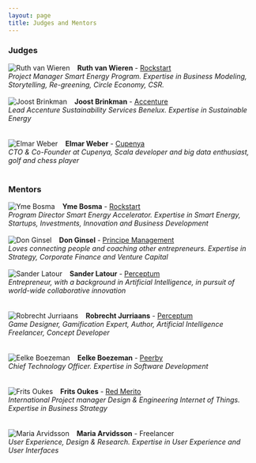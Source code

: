 ```yaml
---
layout: page
title: Judges and Mentors
---
```

### Judges
<span><img src="{{ site.baseurl }}public/images/ruth-van-wieren.jpg" style="float:left;padding-right:15px" alt="Ruth van Wieren"/>**Ruth van Wieren** - [Rockstart](http://rockstart.com/)<br/>
*Project Manager Smart Energy Program. Expertise in Business Modeling, Storytelling, Re-greening, Circle Economy, CSR.*</span>
<br/><br/>
<span><img src="{{ site.baseurl }}public/images/joost-brinkman.jpg" style="float:left;padding-right:15px" alt="Joost Brinkman"/>**Joost Brinkman** - [Accenture](http://www.accenture.nl/)<br />
*Lead Accenture Sustainability Services Benelux. Expertise in Sustainable Energy*</span>
<br/><br/><br />
<span><img src="{{ site.baseurl }}public/images/elmar-weber.jpg" style="float:left;padding-right:15px" alt="Elmar Weber"/>**Elmar Weber** - [Cupenya](http://cupenya.com/)<br/>
*CTO & Co-Founder at Cupenya, Scala developer and big data enthusiast, golf and chess player*</span>
<br/><br/>
### Mentors
<span><img src="{{ site.baseurl }}public/images/yme-bosma.jpg" style="float:left;padding-right:15px" alt="Yme Bosma"/>**Yme Bosma** - [Rockstart](http://www.rockstart.com/)<br/>
*Program Director Smart Energy Accelerator. Expertise in Smart Energy, Startups, Investments, Innovation and Business Development*</span>
<br/><br/>
<span><img src="{{ site.baseurl }}public/images/don-ginsel.jpg" style="float:left;padding-right:15px" alt="Don Ginsel"/>**Don Ginsel** - [Principe Management](http://www.principemanagement.nl/)<br/>
*Loves connecting people and coaching other entrepreneurs. Expertise in Strategy, Corporate Finance and Venture Capital*</span>
<br/><br/>
<span><img src="{{ site.baseurl }}public/images/sander-latour.jpg" style="float:left;padding-right:15px" alt="Sander Latour"/>**Sander Latour** - [Perceptum](http://www.perceptum.nl/)<br/>
*Entrepreneur, with a background in Artificial Intelligence, in pursuit of world-wide collaborative innovation*</span>
<br/><br/><br/>
<span><img src="{{ site.baseurl }}public/images/robrecht-jurriaans.jpg" style="float:left;padding-right:15px" alt="Robrecht Jurriaans"/>**Robrecht Jurriaans** - [Perceptum](http://www.perceptum.nl/)<br/>
*Game Designer, Gamification Expert, Author, Artificial Intelligence Freelancer, Concept Developer*</span>
<br/><br/><br/>
<span><img src="{{ site.baseurl }}public/images/eelke-boezeman.jpg" style="float:left;padding-right:15px" alt="Eelke Boezeman"/>**Eelke Boezeman** - [Peerby](https://peerby.com)<br/>
*Chief Technology Officer. Expertise in Software Development*</span>
<br/><br/><br/>
<span><img src="{{ site.baseurl }}public/images/frits-oukes.jpg" style="float:left;padding-right:15px" alt="Frits Oukes"/>**Frits Oukes** - [Red Merito](http://www.redmerito.nl/)<br />
*International Project manager Design & Engineering Internet of Things. Expertise in Business Strategy*</span>
<br/><br/><br />
<span><img src="{{ site.baseurl }}public/images/maria-arvidsson.jpg" style="float:left;padding-right:15px" alt="Maria Arvidsson"/>**Maria Arvidsson** - Freelancer<br/>
*User Experience, Design & Research. Expertise in User Experience and User Interfaces*</span>
<br/><br/><br/><br/><br/>
